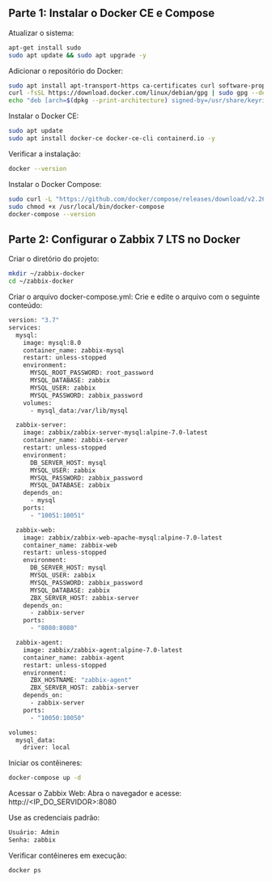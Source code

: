 ## Parte 1: Instalar o Docker CE e Compose ##

Atualizar o sistema:
```sh
apt-get install sudo
sudo apt update && sudo apt upgrade -y
```

Adicionar o repositório do Docker:
```sh
sudo apt install apt-transport-https ca-certificates curl software-properties-common -y
curl -fsSL https://download.docker.com/linux/debian/gpg | sudo gpg --dearmor -o /usr/share/keyrings/docker-archive-keyring.gpg
echo "deb [arch=$(dpkg --print-architecture) signed-by=/usr/share/keyrings/docker-archive-keyring.gpg] https://download.docker.com/linux/debian $(lsb_release -cs) stable" | sudo tee /etc/apt/sources.list.d/docker.list > /dev/null
```

Instalar o Docker CE:
```sh
sudo apt update
sudo apt install docker-ce docker-ce-cli containerd.io -y
```

Verificar a instalação:
```sh
docker --version
```

Instalar o Docker Compose:
```sh
sudo curl -L "https://github.com/docker/compose/releases/download/v2.26.1/docker-compose-$(uname -s)-$(uname -m)" -o /usr/local/bin/docker-compose
sudo chmod +x /usr/local/bin/docker-compose
docker-compose --version
```

## Parte 2: Configurar o Zabbix 7 LTS no Docker ##

Criar o diretório do projeto:
```sh
mkdir ~/zabbix-docker
cd ~/zabbix-docker
```

Criar o arquivo docker-compose.yml: Crie e edite o arquivo com o seguinte conteúdo:
```sh
version: "3.7"
services:
  mysql:
    image: mysql:8.0
    container_name: zabbix-mysql
    restart: unless-stopped
    environment:
      MYSQL_ROOT_PASSWORD: root_password
      MYSQL_DATABASE: zabbix
      MYSQL_USER: zabbix
      MYSQL_PASSWORD: zabbix_password
    volumes:
      - mysql_data:/var/lib/mysql

  zabbix-server:
    image: zabbix/zabbix-server-mysql:alpine-7.0-latest
    container_name: zabbix-server
    restart: unless-stopped
    environment:
      DB_SERVER_HOST: mysql
      MYSQL_USER: zabbix
      MYSQL_PASSWORD: zabbix_password
      MYSQL_DATABASE: zabbix
    depends_on:
      - mysql
    ports:
      - "10051:10051"

  zabbix-web:
    image: zabbix/zabbix-web-apache-mysql:alpine-7.0-latest
    container_name: zabbix-web
    restart: unless-stopped
    environment:
      DB_SERVER_HOST: mysql
      MYSQL_USER: zabbix
      MYSQL_PASSWORD: zabbix_password
      MYSQL_DATABASE: zabbix
      ZBX_SERVER_HOST: zabbix-server
    depends_on:
      - zabbix-server
    ports:
      - "8080:8080"

  zabbix-agent:
    image: zabbix/zabbix-agent:alpine-7.0-latest
    container_name: zabbix-agent
    restart: unless-stopped
    environment:
      ZBX_HOSTNAME: "zabbix-agent"
      ZBX_SERVER_HOST: zabbix-server
    depends_on:
      - zabbix-server
    ports:
      - "10050:10050"

volumes:
  mysql_data:
    driver: local

```

Iniciar os contêineres:
```sh
docker-compose up -d
```

Acessar o Zabbix Web: Abra o navegador e acesse:
http://<IP_DO_SERVIDOR>:8080


Use as credenciais padrão:
```sh
Usuário: Admin
Senha: zabbix
```

Verificar contêineres em execução:
```sh
docker ps
```
